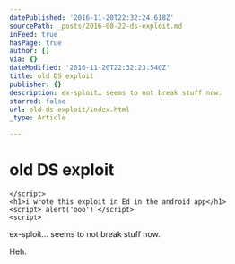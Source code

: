 ```yaml
---
datePublished: '2016-11-20T22:32:24.618Z'
sourcePath: _posts/2016-08-22-ds-exploit.md
inFeed: true
hasPage: true
author: []
via: {}
dateModified: '2016-11-20T22:32:23.540Z'
title: old DS exploit
publisher: {}
description: ex-sploit… seems to not break stuff now.
starred: false
url: old-ds-exploit/index.html
_type: Article

---
```

# old DS exploit

    </script>
    <h1>i wrote this exploit in Ed in the android app</h1>
    <script> alert('ooo') </script>
    <script>

ex-sploit... seems to not break stuff now.

Heh.
